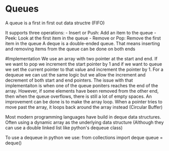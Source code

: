 # Queues
A queue is a first in first out data structre (FIFO)

It supports three operations:
    - Insert or Push: Add an item to the queue
    - Peek: Look at the first item in the queue
    - Remove or Pop: Remove the first item in the queue
A deque is a double-ended queue. That means inserting and removing items from the queue can be done on both ends

#Implementation
We use an array with two pointer at the start and end. If we want to pop we increment the start pointer by 1 and if we want to queue we set the current pointer to that value and increment the pointer by 1.
For a dequeue we can ust the same logic but we allow the increment and decrement of both start and end pointers.
The issue with that implementaiton is when one of the queue poniters reaches the end of the array. However, if some elements have been removed from the other end, then when the queue overflows, there is still a lot of empty spaces.
An improvement can be done is to make the array loop. When a pointer tries to move past the array, it loops back around the array instead (Circular Buffer)

Most modern programming languages have build in deque data structures. Often using a dynamic array as the underlying data structure (Although they can use a double linked list like python's dequeue class)

To use a dequeue in python we use:
    from collections import deque
    queue = deque()

